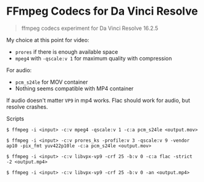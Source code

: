 # FFmpeg Codecs for Da Vinci Resolve

> ffmpeg codecs experiment for Da Vinci Resolve 16.2.5

My choice at this point for video: 

* `prores` if there is enough available space
* `mpeg4` with `-qscale:v 1` for maximum quality with compression

For audio:

* `pcm_s24le` for MOV container
* Nothing seems compatible with MP4 container

If audio doesn't matter `VP9` in mp4 works. Flac should work for audio, but resolve crashes.

Scripts

`$ ffmpeg -i <input> -c:v mpeg4 -qscale:v 1 -c:a pcm_s24le <output.mov>`

`$ ffmpeg -i <input> -c:v prores_ks -profile:v 3 -qscale:v 9 -vendor ap10 -pix_fmt yuv422p10le -c:a pcm_s24le <output.mov>`

`$ ffmpeg -i <input> -c:v libvpx-vp9 -crf 25 -b:v 0 -c:a flac -strict -2 <output.mp4>`

`$ ffmpeg -i <input> -c:v libvpx-vp9 -crf 25 -b:v 0 -an <output.mp4>`
